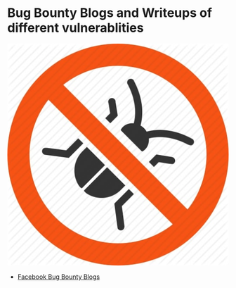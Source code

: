 # Bug Bounty Blogs and Writeups of different vulnerablities
[![Bug Bounty Blogs](files/bug.jpg)](files/Bug_bounty_blogs.md)
- [Facebook Bug Bounty Blogs](files/facebook-bugs.md)
